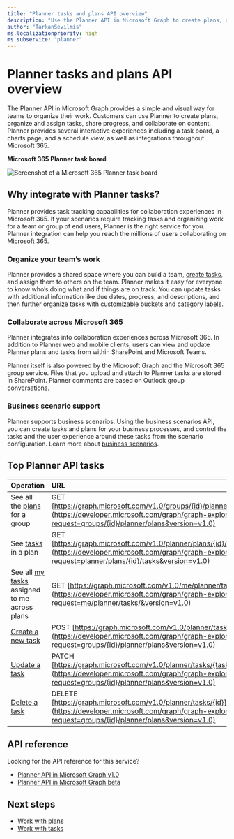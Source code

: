 ```yaml
---
title: "Planner tasks and plans API overview"
description: "Use the Planner API in Microsoft Graph to create plans, organize and assign tasks, share progress, and collaborate on content. View the top Planner API tasks."
author: "TarkanSevilmis"
ms.localizationpriority: high
ms.subservice: "planner"
---
```


# Planner tasks and plans API overview

The Planner API in Microsoft Graph provides a simple and visual way for teams to organize their work. Customers can use Planner to create plans, organize and assign tasks, share progress, and collaborate on content. Planner provides several interactive experiences including a task board, a charts page, and a schedule view, as well as integrations throughout Microsoft 365.

**Microsoft 365 Planner task board**

![Screenshot of a Microsoft 365 Planner task board](images/plannerboard.png "Image of Planner board")

## Why integrate with Planner tasks?

Planner provides task tracking capabilities for collaboration experiences in Microsoft 365. If your scenarios require tracking tasks and organizing work for a team or group of end users, Planner is the right service for you. Planner integration can help you reach the millions of users collaborating on Microsoft 365.

### Organize your team’s work

Planner provides a shared space where you can build a team, [create tasks](/graph/api/planner-post-tasks), and assign them to others on the team. Planner makes it easy for everyone to know who’s doing what and if things are on track. You can update tasks with additional information like due dates, progress, and descriptions, and then further organize tasks with customizable buckets and category labels.

### Collaborate across Microsoft 365

Planner integrates into collaboration experiences across Microsoft 365. In addition to Planner web and mobile clients, users can view and update Planner plans and tasks from within SharePoint and Microsoft Teams.  

Planner itself is also powered by the Microsoft Graph and the Microsoft 365 group service. Files that you upload and attach to Planner tasks are stored in SharePoint. Planner comments are based on Outlook group conversations.

<!-- Add image
Note: Put an image here showing the relationship between Planner and other things
-->

### Business scenario support

Planner supports business scenarios. Using the business scenarios API, you can create tasks and plans for your business processes, and control the tasks and the user experience around these tasks from the scenario configuration. Learn more about [business scenarios](businessscenarios-concept-overview.md).

## Top Planner API tasks

|Operation|URL|
|:--------|:--|
|See all the [plans](/graph/api/resources/plannerplan) for a group|GET [https://graph.microsoft.com/v1.0/groups/{id}/planner/plans](https://developer.microsoft.com/graph/graph-explorer?request=groups/{id}/planner/plans&version=v1.0)|
|See [tasks](/graph/api/resources/plannertask) in a plan|GET [https://graph.microsoft.com/v1.0/planner/plans/{id}/tasks](https://developer.microsoft.com/graph/graph-explorer?request=planner/plans/{id}/tasks&version=v1.0)|
|See all [my tasks](/graph/api/planneruser-list-tasks) assigned to me across plans|GET [https://graph.microsoft.com/v1.0/me/planner/tasks/](https://developer.microsoft.com/graph/graph-explorer?request=me/planner/tasks/&version=v1.0)|
|[Create a new task](/graph/api/planner-post-tasks)|POST [https://graph.microsoft.com/v1.0/planner/tasks](https://developer.microsoft.com/graph/graph-explorer?request=groups/{id}/planner/plans&version=v1.0)|
|[Update a task](/graph/api/plannertask-update)|PATCH [https://graph.microsoft.com/v1.0/planner/tasks/{task-id}](https://developer.microsoft.com/graph/graph-explorer?request=groups/{id}/planner/plans&version=v1.0)|
|[Delete a task](/graph/api/plannertask-delete)|DELETE [https://graph.microsoft.com/v1.0/planner/tasks/{id}](https://developer.microsoft.com/graph/graph-explorer?request=groups/{id}/planner/plans&version=v1.0)|

## API reference

Looking for the API reference for this service?

- [Planner API in Microsoft Graph v1.0](/graph/api/resources/planner-overview?view=graph-rest-1.0&preserve-view=true)
- [Planner API in Microsoft Graph beta](/graph/api/resources/planner-overview?view=graph-rest-beta&preserve-view=true)

## Next steps

- [Work with plans](/graph/api/resources/planner-overview#plans)
- [Work with tasks](/graph/api/resources/planner-overview#tasks)
